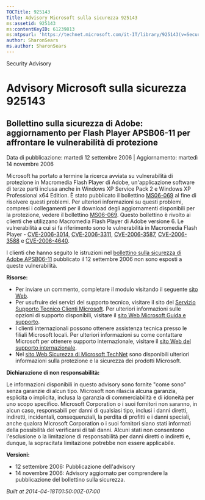 ```yaml
---
TOCTitle: 925143
Title: Advisory Microsoft sulla sicurezza 925143
ms:assetid: 925143
ms:contentKeyID: 61239813
ms:mtpsurl: 'https://technet.microsoft.com/it-IT/library/925143(v=Security.10)'
author: SharonSears
ms.author: SharonSears
---
```


Security Advisory

Advisory Microsoft sulla sicurezza 925143
=========================================

Bollettino sulla sicurezza di Adobe: aggiornamento per Flash Player APSB06-11 per affrontare le vulnerabilità di protezione
---------------------------------------------------------------------------------------------------------------------------

Data di pubblicazione: martedì 12 settembre 2006 | Aggiornamento: martedì 14 novembre 2006

Microsoft ha portato a termine la ricerca avviata su vulnerabilità di protezione in Macromedia Flash Player di Adobe, un'applicazione software di terze parti inclusa anche in Windows XP Service Pack 2 e Windows XP Professional x64 Edition. È stato pubblicato il bollettino [MS06-069](http://technet.microsoft.com/security/bulletin/ms06-069) al fine di risolvere questi problemi. Per ulteriori informazioni su questi problemi, compresi i collegamenti per il download degli aggiornamenti disponibili per la protezione, vedere il bollettino [MS06-069](http://technet.microsoft.com/security/bulletin/ms06-069). Questo bollettino è rivolto ai clienti che utilizzano Macromedia Flash Player di Adobe versione 6. Le vulnerabilità a cui si fa riferimento sono le vulnerabilità in Macromedia Flash Player - [CVE-2006-3014](http://www.cve.mitre.org/cgi-bin/cvename.cgi?name=cve-2006-3014), [CVE-2006-3311](http://www.cve.mitre.org/cgi-bin/cvename.cgi?name=cve-2006-3311), [CVE-2006-3587](http://www.cve.mitre.org/cgi-bin/cvename.cgi?name=cve-2006-3587), [CVE-2006-3588](http://www.cve.mitre.org/cgi-bin/cvename.cgi?name=cve-2006-3588) e [CVE-2006-4640](http://www.cve.mitre.org/cgi-bin/cvename.cgi?name=cve-2006-4640).

I clienti che hanno seguito le istruzioni nel [bollettino sulla sicurezza di Adobe APSB06-11](http://www.adobe.com/go/apsb06-11/) pubblicato il 12 settembre 2006 non sono esposti a queste vulnerabilità.

**Risorse:**

-   Per inviare un commento, completare il modulo visitando il seguente [sito Web](https://support.microsoft.com/common/survey.aspx?scid=sw;en;1257&amp;showpage=1&amp;ws=technet&amp;sd=tech).
-   Per usufruire dei servizi del supporto tecnico, visitare il sito del [Servizio Supporto Tecnico Clienti Microsoft](http://go.microsoft.com/fwlink/?linkid=21131). Per ulteriori informazioni sulle opzioni di supporto disponibili, visitare il [sito Web Microsoft Guida e supporto](http://support.microsoft.com/).
-   I clienti internazionali possono ottenere assistenza tecnica presso le filiali Microsoft locali. Per ulteriori informazioni su come contattare Microsoft per ottenere supporto internazionale, visitare il [sito Web del supporto internazionale](http://go.microsoft.com/fwlink/?linkid=21155).
-   Nel [sito Web Sicurezza di Microsoft TechNet](http://www.microsoft.com/italy/technet/security/default.mspx) sono disponibili ulteriori informazioni sulla protezione e la sicurezza dei prodotti Microsoft.

**Dichiarazione di non responsabilità:**

Le informazioni disponibili in questo advisory sono fornite "come sono" senza garanzie di alcun tipo. Microsoft non rilascia alcuna garanzia, esplicita o implicita, inclusa la garanzia di commerciabilità e di idoneità per uno scopo specifico. Microsoft Corporation o i suoi fornitori non saranno, in alcun caso, responsabili per danni di qualsiasi tipo, inclusi i danni diretti, indiretti, incidentali, consequenziali, la perdita di profitti e i danni speciali, anche qualora Microsoft Corporation o i suoi fornitori siano stati informati della possibilità del verificarsi di tali danni. Alcuni stati non consentono l'esclusione o la limitazione di responsabilità per danni diretti o indiretti e, dunque, la sopracitata limitazione potrebbe non essere applicabile.

**Versioni:**

-   12 settembre 2006: Pubblicazione dell'advisory
-   14 novembre 2006: Advisory aggiornato per comprendere la pubblicazione del bollettino sulla sicurezza.

*Built at 2014-04-18T01:50:00Z-07:00*

